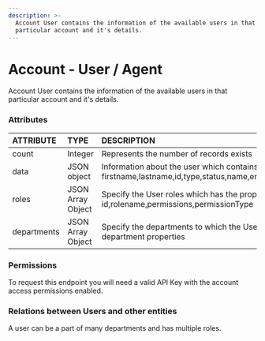 ```yaml
---
description: >-
  Account User contains the information of the available users in that
  particular account and it's details.
---
```


# Account - User / Agent

Account User contains the information of the available users in that particular account and it's details. 

### Attributes 

| ATTRIBUTE | TYPE | DESCRIPTION |
| :--- | :--- | :--- |
| count | Integer | Represents the number of records exists |
| data | JSON object | Information about the user which contains the details as firstname,lastname,id,type,status,name,email,phone,photo,language |
| roles | JSON Array Object | Specify the User roles which has the properties id,rolename,permissions,permissionType |
| departments | JSON Array Object | Specify the departments to which the User belongs to and the department properties |

### **Permissions**

To request this endpoint you will need a valid API Key with the account access permissions enabled.

### **Relations between Users and other entities**

A user can be a part of many departments and has multiple roles.

